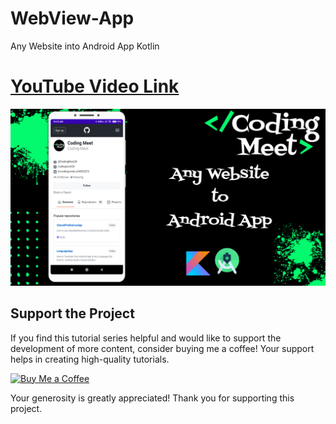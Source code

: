 # WebView-App
Any Website into Android App Kotlin

# [YouTube Video Link](https://youtube.com/playlist?list=PLlSuJy9SfzvGc-tAt_yf6tMgdvQxpdAZD)

![WebView To App](screenshort/image1.png)


## Support the Project

If you find this tutorial series helpful and would like to support the development of more content, consider buying me a coffee! Your support helps in creating high-quality tutorials.

[![Buy Me a Coffee](https://img.shields.io/badge/Buy%20Me%20a%20Coffee-Donate-orange?style=for-the-badge&logo=buy-me-a-coffee)](https://www.buymeacoffee.com/codingmeet)

Your generosity is greatly appreciated! Thank you for supporting this project.
